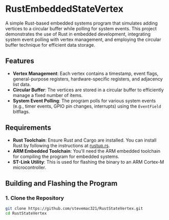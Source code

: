 # RustEmbeddedStateVertex

A simple Rust-based embedded systems program that simulates adding vertices to a circular buffer while polling for system events. This project demonstrates the use of Rust in embedded development, integrating system event polling with vertex management, and employing the circular buffer technique for efficient data storage.

## Features

- **Vertex Management**: Each vertex contains a timestamp, event flags, general-purpose registers, hardware-specific registers, and adjacency list data.
- **Circular Buffer**: The vertices are stored in a circular buffer to efficiently manage a fixed number of items.
- **System Event Polling**: The program polls for various system events (e.g., timer events, GPIO pin changes, interrupts) using the `EventField` bitflags.

## Requirements

- **Rust Toolchain**: Ensure Rust and Cargo are installed. You can install Rust by following the instructions at [rustup.rs](https://rustup.rs).
- **ARM Embedded Toolchain**: You'll need the ARM embedded toolchain for compiling the program for embedded systems.
- **ST-Link Utility**: This is used for flashing the binary to an ARM Cortex-M microcontroller.

## Building and Flashing the Program

### 1. Clone the Repository

```bash
git clone https://github.com/stevemac321/RustStateVertex.git
cd RustStateVertex

